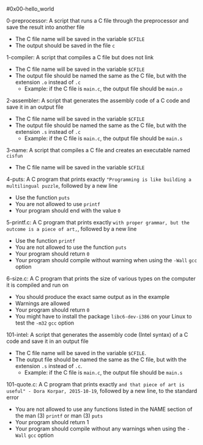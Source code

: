 #0x00-hello_world

0-preprocessor: A script that runs a C file through the preprocessor and save the result into another file
* The C file name will be saved in the variable `$CFILE`
* The output should be saved in the file `c`

1-compiler: A script that compiles a C file but does not link
* The C file name will be saved in the variable `$CFILE`
* The output file should be named the same as the C file, but with the extension `.o` instead of `.c`
	* Example: if the C file is `main.c`, the output file should be `main.o`

2-assembler: A script that generates the assembly code of a C code and save it in an output file
* The C file name will be saved in the variable `$CFILE`
* The output file should be named the same as the C file, but with the extension `.s` instead of `.c`
	* Example: if the C file is `main.c`, the output file should be `main.s`

3-name: A script that compiles a C file and creates an executable named `cisfun`
* The C file name will be saved in the variable `$CFILE`

4-puts: A C program that prints exactly `"Programming is like building a multilingual puzzle`, followed by a new line
* Use the function `puts`
* You are not allowed to use `printf`
* Your program should end with the value `0`

5-printf.c: A C program that prints exactly `with proper grammar, but the outcome is a piece of art,`, followed by a new line
* Use the function `printf`
* You are not allowed to use the function `puts`
* Your program should return `0`
* Your program should compile without warning when using the `-Wall` `gcc` option

6-size.c: A C program that prints the size of various types on the computer it is compiled and run on
* You should produce the exact same output as in the example
* Warnings are allowed
* Your program should return `0`
* You might have to install the package `libc6-dev-i386` on your Linux to test the `-m32` `gcc` option

101-intel: A script that generates the assembly code (Intel syntax) of a C code and save it in an output file
* The C file name will be saved in the variable `$CFILE`.
* The output file should be named the same as the C file, but with the extension `.s` instead of `.c`.
	* Example: if the C file is `main.c`, the output file should be `main.s`

101-quote.c: A C program that prints exactly `and that piece of art is useful" - Dora Korpar, 2015-10-19`, followed by a new line, to the standard error
* You are not allowed to use any functions listed in the NAME section of the man (3) `printf` or man (3) `puts`
* Your program should return 1
* Your program should compile without any warnings when using the `-Wall` `gcc` option
